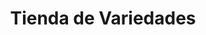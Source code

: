 ---
title: "Tienda de Variedades"
url: /ciudad-satelite/tienda-de-variedades-calle-22-b/
shop: Lebensmittel
---